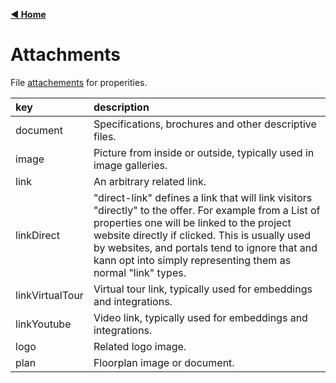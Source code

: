 [**◀ Home**](index.md)

# Attachments

File [attachements](https://swissrets.ch/docs/noNamespace/element/export.properties.property.localizations.localization.attachments.html) for properities.

key | description
:--- | :---
document | Specifications, brochures and other descriptive files.
image | Picture from inside or outside, typically used in image galleries.
link | An arbitrary related link.
linkDirect | "direct-link" defines a link that will link visitors "directly" to the offer. For example from a List of properties one will be linked to the project website directly if clicked. This is usually used by websites, and portals tend to ignore that and kann opt into simply representing them as normal "link" types.
linkVirtualTour | Virtual tour link, typically used for embeddings and integrations.
linkYoutube | Video link, typically used for embeddings and integrations.
logo | Related logo image.
plan | Floorplan image or document.

